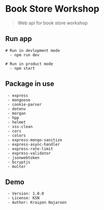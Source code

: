 # Book Store Workshop

> Web api for book store workshop

## Run app

```
# Run in devlopment mode
  - npm run dev

# Run in product mode
  - npm start
```

## Package in use

```
 - express
 - mongoose
 - cookie-parser
 - dotenv
 - morgan
 - hpp
 - helmet
 - xss-clean
 - cors
 - colors
 - express-mongo-sanitize
 - express-async-handler
 - express-rate-limit
 - express-validator
 - jsonwebtoken
 - bcryptjs
 - multer
```

## Demo

```
 - Version: 1.0.0
 - License: KSN
 - Author: Kraipon Najaroon
```
